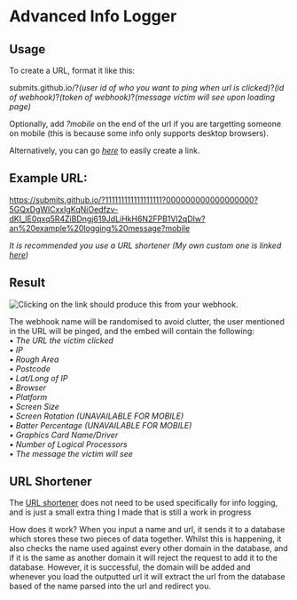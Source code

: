 # Advanced Info Logger

## Usage
To create a URL, format it like this:

submits.github.io/?*(user id of who you want to ping when url is clicked)*?*(id of webhook)*?*(token of webhook)*?*(message victim will see upon loading page)*

Optionally, add *?mobile* on the end of the url if you are targetting someone on mobile (this is because some info only supports desktop browsers).

Alternatively, you can go *[here](https://submits.github.io/create.html)* to easily create a link.

## Example URL:
https://submits.github.io/?111111111111111111?000000000000000000?5GQxDgWlCxxIgKqNiOedfzv-dKI_lE0qxq5R4ZiBDngj619JdLiHkH6N2FPB1Vl2qDIw?an%20example%20logging%20message?mobile

*It is recommended you use a URL shortener (My own custom one is linked [here](https://submits.github.io/shorten.html))*

## Result

![Clicking on the link should produce this from your webhook.](https://i.imgur.com/ch3F020.png)

The webhook name will be randomised to avoid clutter, the user mentioned in the URL will be pinged, and the embed will contain the following:<br>
• *The URL the victim clicked  <br>
• IP <br>
• Rough Area  <br>
• Postcode <br>
• Lat/Long of IP <br>
• Browser <br>
• Platform <br> 
• Screen Size <br>
• Screen Rotation (UNAVAILABLE FOR MOBILE) <br>
• Batter Percentage (UNAVAILABLE FOR MOBILE) <br>
• Graphics Card Name/Driver <br>
• Number of Logical Processors <br>
• The message the victim will see <br>*

## URL Shortener

The [URL shortener](https://submits.github.io/shorten.html) does not need to be used specifically for info logging, and is just a small extra thing I made that is still a work in progress

How does it work?
When you input a name and url, it sends it to a database which stores these two pieces of data together.  Whilst this is happening, it also checks the name used against every other domain in the database, and if it is the same as another domain it will reject the request to add it to the database. However, it is successful, the domain will be added and whenever you load the outputted url it will extract the url from the database based of the name parsed into the url and redirect you.
